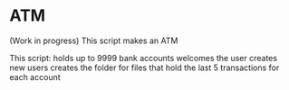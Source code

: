 # ATM
(Work in progress) This script makes an ATM 

This script: 
  holds up to 9999 bank accounts 
  welcomes the user
  creates new users 
  creates the folder for files that hold the last 5 transactions for each account
  
  
